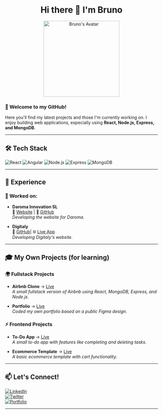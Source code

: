 <h1 align="center">Hi there 👋 I'm Bruno</h1>

<p align="center">
  <img src="https://github.com/user-attachments/assets/95c99164-49e8-4980-8ba8-073666ff2d16" width="250" alt="Bruno's Avatar">
</p>

### 🚀 Welcome to my GitHub!
Here you'll find my latest projects and those I'm currently working on. I enjoy building web applications, especially using **React, Node.js, Express, and MongoDB**.

---

## 🛠️ Tech Stack
![React](https://img.shields.io/badge/React-61DAFB?style=for-the-badge&logo=react&logoColor=white) 
![Angular](https://img.shields.io/badge/Angular-DD0031?style=for-the-badge&logo=angular&logoColor=white)
![Node.js](https://img.shields.io/badge/Node.js-339933?style=for-the-badge&logo=node.js&logoColor=white)
![Express](https://img.shields.io/badge/Express.js-000000?style=for-the-badge&logo=express&logoColor=white)
![MongoDB](https://img.shields.io/badge/MongoDB-4EA94B?style=for-the-badge&logo=mongodb&logoColor=white)

---

## 💼 Experience
### 🚀 Worked on:
- **Daroma Innovation SL**  
  🏢 <a target:_blank>[Website](https://daroma.vercel.app/)</a>  | 🔗 [GitHub](https://github.com/brunoviews/daroma)  
  _Developing the website for Daroma._

- **Digitaly**  
  🔗 <a target:_blank>[GitHub](https://github.com/brunoviews/calculai)</a>| 🌐 [Live App](https://calculai.vercel.app/)  
  _Developing Digitaly's website._

---

## 🎓 My Own Projects (for learning)  
### 🌍 Fullstack Projects
- **Airbnb Clone** → [Live](https://airbbnb-clone.vercel.app/)  
  _A small fullstack version of Airbnb using React, MongoDB, Express, and Node.js._

- **Portfolio** → [Live](https://react-tailwind-portfolio-khaki.vercel.app/)  
  _Coded my own portfolio based on a public Figma design._

### ⚡ Frontend Projects
- **To-Do App** → [Live](https://taskmaster-livid.vercel.app/)  
  _A small to-do app with features like completing and deleting tasks._

- **Ecommerce Template** → [Live](https://basic-ecommerce-eight.vercel.app/)  
  _A basic ecommerce template with cart functionality._

---

## 📫 Let's Connect!
[![LinkedIn](https://img.shields.io/badge/LinkedIn-0077B5?style=for-the-badge&logo=linkedin&logoColor=white)](https://www.linkedin.com/in/tuperfil/)  
[![Twitter](https://img.shields.io/badge/Twitter-1DA1F2?style=for-the-badge&logo=twitter&logoColor=white)](https://twitter.com/tuusuario)  
[![Portfolio](https://img.shields.io/badge/Portfolio-24292E?style=for-the-badge&logo=github&logoColor=white)](https://react-tailwind-portfolio-khaki.vercel.app/)

---

